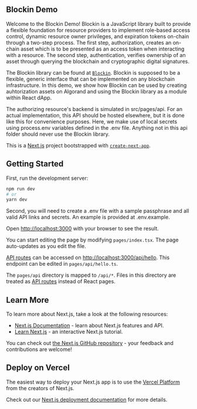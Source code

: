 ## Blockin Demo

Welcome to the Blockin Demo! Blockin is a JavaScript library built to provide a flexible foundation for resource providers to implement role-based access control, dynamic resource owner privileges, and expiration tokens on-chain through a two-step process. The first step, authorization, creates an on-chain asset which is to be presented as an access token when interacting with a resource. The second step, authentication, verifies ownership of an asset through querying the blockchain and cryptographic digital signatures.

The Blockin library can be found at [`Blockin`](https://github.com/matt-davison/blockin). Blockin is supposed to be a flexible, generic interface that can be implemented on any blockchain infrastructure. In this demo, we show how Blockin can be used by creating auhtorization assets on Algorand and using the Blockin library as a module within React dApp. 

The authorizing resource's backend is simulated in src/pages/api. For an actual implementation, this API should be hosted elsewhere, but it is done like this for convenience purposes. Here, we make use of local secrets using process.env variables defined in the .env file. Anything not in this api folder should never use the Blockin library.

This is a [Next.js](https://nextjs.org/) project bootstrapped with [`create-next-app`](https://github.com/vercel/next.js/tree/canary/packages/create-next-app).

## Getting Started

First, run the development server:

```bash
npm run dev
# or
yarn dev
```

Second, you will need to create a .env file with a sample passphrase and all valid API links and secrets. An example is provided at .env.example.

Open [http://localhost:3000](http://localhost:3000) with your browser to see the result.

You can start editing the page by modifying `pages/index.tsx`. The page auto-updates as you edit the file.

[API routes](https://nextjs.org/docs/api-routes/introduction) can be accessed on [http://localhost:3000/api/hello](http://localhost:3000/api/hello). This endpoint can be edited in `pages/api/hello.ts`.

The `pages/api` directory is mapped to `/api/*`. Files in this directory are treated as [API routes](https://nextjs.org/docs/api-routes/introduction) instead of React pages.

## Learn More

To learn more about Next.js, take a look at the following resources:

- [Next.js Documentation](https://nextjs.org/docs) - learn about Next.js features and API.
- [Learn Next.js](https://nextjs.org/learn) - an interactive Next.js tutorial.

You can check out [the Next.js GitHub repository](https://github.com/vercel/next.js/) - your feedback and contributions are welcome!

## Deploy on Vercel

The easiest way to deploy your Next.js app is to use the [Vercel Platform](https://vercel.com/new?utm_medium=default-template&filter=next.js&utm_source=create-next-app&utm_campaign=create-next-app-readme) from the creators of Next.js.

Check out our [Next.js deployment documentation](https://nextjs.org/docs/deployment) for more details.
